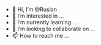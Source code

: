 - 👋 Hi, I’m @Ruslan
- 👀 I’m interested in ...
- 🌱 I’m currently learning ...
- 💞️ I’m looking to collaborate on ...
- 📫 How to reach me ...

<!---
QuietHorror/QuietHorror is a ✨ special ✨ repository because its `README.md` (this file) appears on your GitHub profile.
You can click the Preview link to take a look at your changes.
--->
